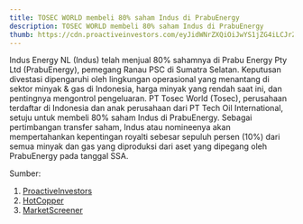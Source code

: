 ```yaml
---
title: TOSEC WORLD membeli 80% saham Indus di PrabuEnergy
description: TOSEC WORLD membeli 80% saham Indus di PrabuEnergy
thumb: https://cdn.proactiveinvestors.com/eyJidWNrZXQiOiJwYS1jZG4iLCJrZXkiOiJ1cGxvYWRcL05ld3NcL0ltYWdlXC81XC9yYW5hdV9wc2NfbWFwXzM1OF81NTJiM2FhMTljNzNjLmpwZyIsImVkaXRzIjp7InJlc2l6ZSI6eyJ3aWR0aCI6NjExLCJoZWlnaHQiOjM1NSwiZml0IjoiY292ZXIifX19
---
```

Indus Energy NL (Indus) telah menjual 80% sahamnya di Prabu Energy Pty Ltd (PrabuEnergy), pemegang Ranau PSC di Sumatra Selatan. Keputusan divestasi dipengaruhi oleh lingkungan operasional yang menantang di sektor minyak & gas di Indonesia, harga minyak yang rendah saat ini, dan pentingnya mengontrol pengeluaran. PT Tosec World (Tosec), perusahaan terdaftar di Indonesia dan anak perusahaan dari PT Tech Oil International, setuju untuk membeli 80% saham Indus di PrabuEnergy. Sebagai pertimbangan transfer saham, Indus atau nomineenya akan mempertahankan kepentingan royalti sebesar sepuluh persen (10%) dari semua minyak dan gas yang diproduksi dari aset yang dipegang oleh PrabuEnergy pada tanggal SSA.

Sumber: 
1. [ProactiveInvestors](https://www.proactiveinvestors.co.uk/companies/news/67949/indus-energy-divests-stake-in-ranau-production-sharing-contract-79191.html)
2. [HotCopper](https://hotcopper.com.au/documentdownload?id=uOMxKKzFkiWRTLKhOROKAxjvTUYP5wy8pmmIpJlJ2%2Fk%3D)
3. [MarketScreener](https://www.marketscreener.com/quote/stock/INDUS-ENERGY-NL-19157294/news/Indus-Energy-NL-divests-interest-in-Prabu-Energy-Pty-Ltd-20169714/)

